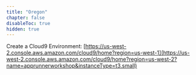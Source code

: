 ```yaml
---
title: "Oregon"
chapter: false
disableToc: true
hidden: true
---
```


Create a Cloud9 Environment: [https://us-west-2.console.aws.amazon.com/cloud9/home?region=us-west-1](https://us-west-2.console.aws.amazon.com/cloud9/home?region=us-west-2?name=apprunnerworkshop&instanceType=t3.small)
